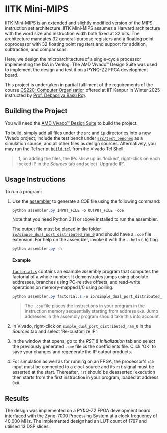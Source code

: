 # IITK Mini-MIPS

IITK Mini-MIPS is an extended and slightly modified version of the MIPS instruction set
architecture. IITK Mini-MIPS assumes a Harvard architecture with the word size and
instruction width both fixed at 32 bits. The architecture mandates 32 general-purpose
registers and a floating point coprocessor with 32 floating point registers and support
for addition, subtraction, and comparisons.

Here, we design the microarchitecture of a single-cycle processor implementing the ISA
in Verilog. The AMD Vivado™ Design Suite was used to implement the design and test it
on a PYNQ-Z2 FPGA development board.

This project is undertaken in partial fulfilment of the requirements of the course
[CS220: Computer Organisation](https://www.cse.iitk.ac.in/pages/CS220.html) offered at
IIT Kanpur in Winter 2025 instructed by
[Prof. Debapriya Basu Roy](https://www.cse.iitk.ac.in/users/dbroy).

## Building the Project

You will need the [AMD Vivado™ Design Suite](https://www.amd.com/en/products/software/adaptive-socs-and-fpgas/vivado.html)
to build the project.

To build, simply add all files under the [`src`](src) and [`ip`](ip)
directories into a new Vivado project; include the test bench under
[`src/test_benches`](src/test_benches) as a simulation source, and
all other files as design sources. Alternatively, you may run the Tcl
script [`build.tcl`](build.tcl) from the Vivado Tcl Shell.

> If, on adding the files, the IPs show up as 'locked', right-click on each
  locked IP in the *Sources* tab and select 'Upgrade IP'.

## Usage Instructions

To run a program:

1. Use the [assembler](assembler.py) to generate a COE file
    using the following command:

    ```powershell
    python assembler.py INPUT_FILE -o OUTPUT_FILE -coe
    ```

    Note that you need Python 3.11 or above installed to run the assembler.

    The output file must be placed in the folder
    [`ip/simple_dual_port_distributed_ram_0`](ip/simple_dual_port_distributed_ram_0)
    and should have a `.coe` file extension. For help on the assembler,
    invoke it with the `--help` (`-h`) flag.

    ```powershell
    python assembler.py -h
    ```

    #### Example

    [`factorial.s`](factorial.s) contains an example assembly program that
    computes the factorial of a whole number. It demonstrates jumps using
    absolute addresses, branches using PC-relative offsets, and read-write
    operations on memory-mapped I/O using polling.

    ```powershell
    python assembler.py factorial.s -o ip/simple_dual_port_distributed_ram_0/factorial.coe -coe
    ```
    
    > The `.coe` file places the instructions in your program in the
    instruction memory sequentially starting from address `0x0`. Jump
    addresses in the assembly program should take this into account.

2. In Vivado, right-click on `simple_dual_port_distributed_ram_0` in the
    *Sources* tab and select 'Re-customize IP'.

3. In the window that opens, go to the *RST & Initialization* tab and select
    the previously generated `.coe` file as the coefficients file. Click 'OK'
    to save your changes and regenerate the IP output products.

4. For simulation as well as for running on an FPGA, the processor's `clk`
    input must be connected to a clock source and its `rst` signal must be
    asserted at the start. Thereafter, `rst` should be deasserted; execution
    then starts from the first instruction in your program, loaded at address
    `0x0`.

## Results

The design was implemented on a PYNQ-Z2 FPGA development board interfaced with
the Zynq-7000 Processing System at a clock frequency of 40.000 MHz. The
implemented design had an LUT count of 1797 and utilised 13 DSP slices.
